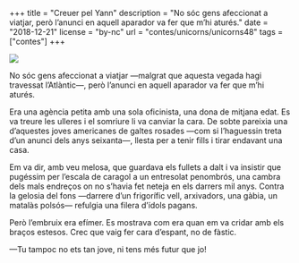 +++
title = "Creuer pel Yann"
description = "No sóc gens afeccionat a viatjar, però l’anunci en aquell aparador va fer que m’hi aturés."
date = "2018-12-21"
license = "by-nc"
url = "contes/unicorns/unicorns48"
tags = ["contes"]
+++

<img class="emoji" src="/contes/unicorns/twemoji/1f9f3.svg" />

No sóc gens afeccionat a viatjar —malgrat que aquesta vegada hagi travessat l’Atlàntic—, però l’anunci en aquell aparador va fer que m’hi aturés.

Era una agència petita amb una sola oficinista, una dona de mitjana edat. Es va treure les ulleres i el somriure li va canviar la cara. De sobte pareixia una d’aquestes joves americanes de galtes rosades —com si l’haguessin treta d’un anunci dels anys seixanta—, llesta per a tenir fills i tirar endavant una casa.

Em va dir, amb veu melosa, que guardava els fullets a dalt i va insistir que pugéssim per l’escala de caragol a un entresolat penombrós, una cambra dels mals endreços on no s’havia fet neteja en els darrers mil anys. Contra la gelosia del fons —darrere d’un frigorífic vell, arxivadors, una gàbia, un matalàs polsós— refulgia una filera d’ídols pagans.

Però l’embruix era efímer. Es mostrava com era quan em va cridar amb els braços estesos. Crec que vaig fer cara d’espant, no de fàstic.

—Tu tampoc no ets tan jove, ni tens més futur que jo!


